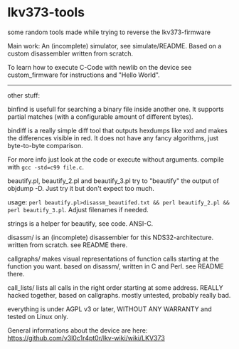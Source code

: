 # lkv373-tools
some random tools made while trying to reverse the lkv373-firmware

Main work: An (incomplete) simulator, see simulate/README. Based on a custom disassembler written from scratch.

To learn how to execute C-Code with newlib on the device see custom_firmware for instructions and "Hello World".

-------------------------------------------------------------------------------
other stuff:

binfind is usefull for searching a binary file inside another one. It supports partial matches (with a configurable amount of different bytes).

bindiff is a really simple diff tool that outputs hexdumps like xxd and makes the differences visible in red. It does not have any fancy algorithms, just byte-to-byte comparison.

For more info just look at the code or execute without arguments.
compile with `gcc -std=c99 file.c`.

beautify.pl, beautify_2.pl and beautify_3.pl try to  "beautify" the output of objdump -D. Just try it but don't expect too much.

usage: `perl beautify.pl>disassm_beautifed.txt && perl beautify_2.pl && perl beautify_3.pl`. Adjust filenames if needed.

strings is a helper for beautify, see code. ANSI-C.

disassm/ is an (incomplete) disassembler for this NDS32-architecture. written from scratch. see README there.

callgraphs/ makes visual representations of function calls starting at the function you want. based on disassm/, written in C and Perl. see README there.

call_lists/ lists all calls in the right order starting at some address. REALLY hacked together, based on callgraphs. mostly untested, probably really bad.

everything is under AGPL v3 or later, WITHOUT ANY WARRANTY and tested on Linux only.


General informations about the device are here: https://github.com/v3l0c1r4pt0r/lkv-wiki/wiki/LKV373
